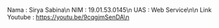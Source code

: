 Nama         : Sirya Sabina\n
NIM          : 19.01.53.0145\n
UAS          : Web Service\n\n
Link Youtube : https://youtu.be/9cqgjmSenDA\n
